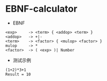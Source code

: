 # EBNF-calculator

*    EBNF

    <exp>     -> <term> { <addop> <term> }
    <addop>   -> +|-
    <term>    -> <factor> { <mulop> <factor> }
    mulop     -> *
    <factor>  -> ( <exp> )| Number


*    测试示例

    (1+2)*3+1
    Result = 10

